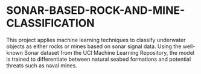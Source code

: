 # SONAR-BASED-ROCK-AND-MINE-CLASSIFICATION
This project applies machine learning techniques to classify underwater objects as either rocks or mines based on sonar signal data. Using the well-known Sonar dataset from the UCI Machine Learning Repository, the model is trained to differentiate between natural seabed formations and potential threats such as naval mines.
